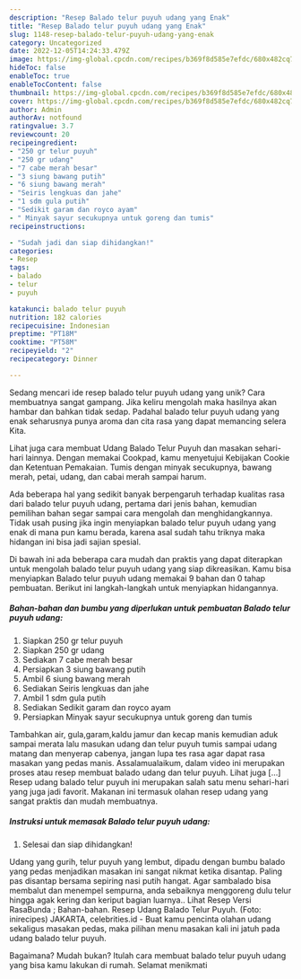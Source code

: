 ```yaml
---
description: "Resep Balado telur puyuh udang yang Enak"
title: "Resep Balado telur puyuh udang yang Enak"
slug: 1148-resep-balado-telur-puyuh-udang-yang-enak
category: Uncategorized
date: 2022-12-05T14:24:33.479Z
image: https://img-global.cpcdn.com/recipes/b369f8d585e7efdc/680x482cq70/balado-telur-puyuh-udang-foto-resep-utama.jpg
hideToc: false
enableToc: true
enableTocContent: false
thumbnail: https://img-global.cpcdn.com/recipes/b369f8d585e7efdc/680x482cq70/balado-telur-puyuh-udang-foto-resep-utama.jpg
cover: https://img-global.cpcdn.com/recipes/b369f8d585e7efdc/680x482cq70/balado-telur-puyuh-udang-foto-resep-utama.jpg
author: Admin
authorAv: notfound
ratingvalue: 3.7
reviewcount: 20
recipeingredient:
- "250 gr telur puyuh"
- "250 gr udang"
- "7 cabe merah besar"
- "3 siung bawang putih"
- "6 siung bawang merah"
- "Seiris lengkuas dan jahe"
- "1 sdm gula putih"
- "Sedikit garam dan royco ayam"
- " Minyak sayur secukupnya untuk goreng dan tumis"
recipeinstructions:

- "Sudah jadi dan siap dihidangkan!"
categories:
- Resep
tags:
- balado
- telur
- puyuh

katakunci: balado telur puyuh 
nutrition: 182 calories
recipecuisine: Indonesian
preptime: "PT18M"
cooktime: "PT58M"
recipeyield: "2"
recipecategory: Dinner

---
```





Sedang mencari ide resep balado telur puyuh udang yang unik? Cara membuatnya sangat gampang. Jika keliru mengolah maka hasilnya akan hambar dan bahkan tidak sedap. Padahal balado telur puyuh udang yang enak seharusnya punya aroma dan cita rasa yang dapat memancing selera Kita.





Lihat juga cara membuat Udang Balado Telur Puyuh dan masakan sehari-hari lainnya. Dengan memakai Cookpad, kamu menyetujui Kebijakan Cookie dan Ketentuan Pemakaian. Tumis dengan minyak secukupnya, bawang merah, petai, udang, dan cabai merah sampai harum.

Ada beberapa hal yang sedikit banyak berpengaruh terhadap kualitas rasa dari balado telur puyuh udang, pertama dari jenis bahan, kemudian pemilihan bahan segar sampai cara mengolah dan menghidangkannya. Tidak usah pusing jika ingin menyiapkan balado telur puyuh udang yang enak di mana pun kamu berada, karena asal sudah tahu triknya maka hidangan ini bisa jadi sajian spesial.






Di bawah ini ada beberapa cara mudah dan praktis yang dapat diterapkan untuk mengolah balado telur puyuh udang yang siap dikreasikan. Kamu bisa menyiapkan Balado telur puyuh udang memakai 9 bahan dan 0 tahap pembuatan. Berikut ini langkah-langkah untuk menyiapkan hidangannya.

<!--inarticleads1-->

##### Bahan-bahan dan bumbu yang diperlukan untuk pembuatan Balado telur puyuh udang:

1. Siapkan 250 gr telur puyuh
1. Siapkan 250 gr udang
1. Sediakan 7 cabe merah besar
1. Persiapkan 3 siung bawang putih
1. Ambil 6 siung bawang merah
1. Sediakan Seiris lengkuas dan jahe
1. Ambil 1 sdm gula putih
1. Sediakan Sedikit garam dan royco ayam
1. Persiapkan  Minyak sayur secukupnya untuk goreng dan tumis


Tambahkan air, gula,garam,kaldu jamur dan kecap manis kemudian aduk sampai merata lalu masukan udang dan telur puyuh tumis sampai udang matang dan menyerap cabenya, jangan lupa tes rasa agar dapat rasa masakan yang pedas manis. Assalamualaikum, dalam video ini merupakan proses atau resep membuat balado udang dan telur puyuh. Lihat juga […] Resep udang balado telur puyuh ini merupakan salah satu menu sehari-hari yang juga jadi favorit. Makanan ini termasuk olahan resep udang yang sangat praktis dan mudah membuatnya. 

<!--inarticleads2-->

##### Instruksi untuk memasak Balado telur puyuh udang:


1. Selesai dan siap dihidangkan!

Udang yang gurih, telur puyuh yang lembut, dipadu dengan bumbu balado yang pedas menjadikan masakan ini sangat nikmat ketika disantap. Paling pas disantap bersama sepiring nasi putih hangat. Agar sambalado bisa membalut dan menempel sempurna, anda sebaiknya menggoreng dulu telur hingga agak kering dan keriput bagian luarnya.. Lihat Resep Versi RasaBunda ; Bahan-bahan. Resep Udang Balado Telur Puyuh. (Foto: inirecipes) JAKARTA, celebrities.id - Buat kamu pencinta olahan udang sekaligus masakan pedas, maka pilihan menu masakan kali ini jatuh pada udang balado telur puyuh. 

Bagaimana? Mudah bukan? Itulah cara membuat balado telur puyuh udang yang bisa kamu lakukan di rumah. Selamat menikmati
